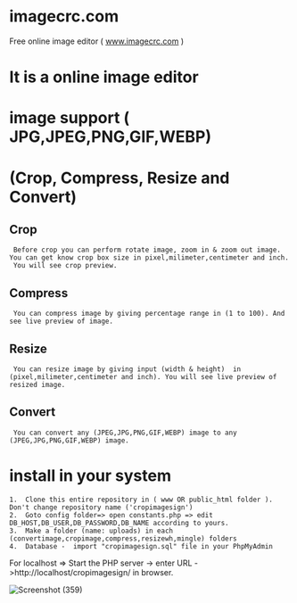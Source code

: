 # imagecrc.com
 Free online image editor  ( www.imagecrc.com )
 
 # It is a online image editor 
 
 # image support ( JPG,JPEG,PNG,GIF,WEBP)
 
 # (Crop, Compress, Resize and Convert)
 
  ## Crop
     Before crop you can perform rotate image, zoom in & zoom out image. You can get know crop box size in pixel,milimeter,centimeter and inch.
     You will see crop preview.
     
  ## Compress
     You can compress image by giving percentage range in (1 to 100). And see live preview of image.
     
  ## Resize
     You can resize image by giving input (width & height)  in  (pixel,milimeter,centimeter and inch). You will see live preview of resized image.
     
  ## Convert 
     You can convert any (JPEG,JPG,PNG,GIF,WEBP) image to any (JPEG,JPG,PNG,GIF,WEBP) image.
     
    
    
 # install in your system
     
    1.  Clone this entire repository in ( www OR public_html folder ). Don't change repository name ('cropimagesign')
    2.  Goto config folder=> open constants.php => edit DB_HOST,DB_USER,DB_PASSWORD,DB_NAME according to yours.
    3.  Make a folder (name: uploads) in each (convertimage,cropimage,compress,resizewh,mingle) folders 
    4.  Database -  import "cropimagesign.sql" file in your PhpMyAdmin 
    
   For localhost => Start the PHP server -> enter URL ->http://localhost/cropimagesign/  in browser.
  
  
  
  
  ![Screenshot (359)](https://user-images.githubusercontent.com/60191225/156393556-245382b1-4d5b-4edd-83c3-4a1ad2454cc9.png)

   
   
 
 
 
     
  
 

